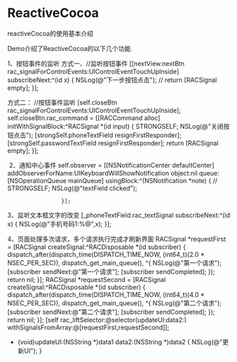 # ReactiveCocoa
reactiveCocoa的使用基本介绍

Demo介绍了ReactiveCocoa的以下几个功能.

1、按钮事件的监听
方式一、//监听按钮事件
	[[nextView.nextBtn rac_signalForControlEvents:UIControlEventTouchUpInside]
	 subscribeNext:^(id x) {
		 NSLog(@"下一步按钮点击");
//		 return [RACSignal empty];
	 }];
	 
方式二：
//按钮事件监听
	[self.closeBtn rac_signalForControlEvents:UIControlEventTouchUpInside];
	self.closeBtn.rac_command = [[RACCommand alloc] initWithSignalBlock:^RACSignal *(id input) {
		STRONGSELF;
		NSLog(@"关闭按钮点击");
		[strongSelf.phoneTextField resignFirstResponder];
		[strongSelf.passwordTextField resignFirstResponder];
		return [RACSignal empty];
	}];
  
  
  2、通知中心事件
  self.observer = [[NSNotificationCenter defaultCenter]
					 addObserverForName:UIKeyboardWillShowNotification
					 object:nil
					 queue:[NSOperationQueue mainQueue] usingBlock:^(NSNotification *note) {
//						 STRONGSELF;
						 NSLog(@"textField clicked");
						 
					 }];
					 
3、监听文本框文字的改变
[_phoneTextField.rac_textSignal subscribeNext:^(id x) {
		NSLog(@"手机号码1:%@",x);
	}];
 
 
 4、页面处理多次请求，多个请求执行完成才刷新界面
 RACSignal *requestFirst = [RACSignal createSignal:^RACDisposable *(id<RACSubscriber> subscriber) {
		dispatch_after(dispatch_time(DISPATCH_TIME_NOW, (int64_t)(2.0 * NSEC_PER_SEC)), dispatch_get_main_queue(), ^{
			NSLog(@"第一个请求");
			[subscriber sendNext:@"第一个请求"];
			[subscriber sendCompleted];
		});
		return nil;
	}];
	RACSignal *requestSecond = [RACSignal createSignal:^RACDisposable *(id<RACSubscriber> subscriber) {
		dispatch_after(dispatch_time(DISPATCH_TIME_NOW, (int64_t)(4.0 * NSEC_PER_SEC)), dispatch_get_main_queue(), ^{
			NSLog(@"第二个请求");
			[subscriber sendNext:@"第二个请求"];
			[subscriber sendCompleted];
		});
		return nil;
	}];
	[self rac_liftSelector:@selector(updateUI:data2:) withSignalsFromArray:@[requestFirst,requestSecond]];
  
  - (void)updateUI:(NSString *)data1 data2:(NSString *)data2
{
	NSLog(@"更新UI");
}
